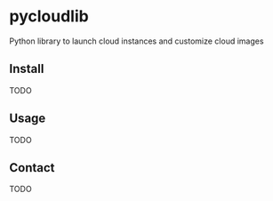 # pycloudlib

Python library to launch cloud instances and customize cloud images

## Install

TODO

## Usage

TODO

## Contact

TODO
